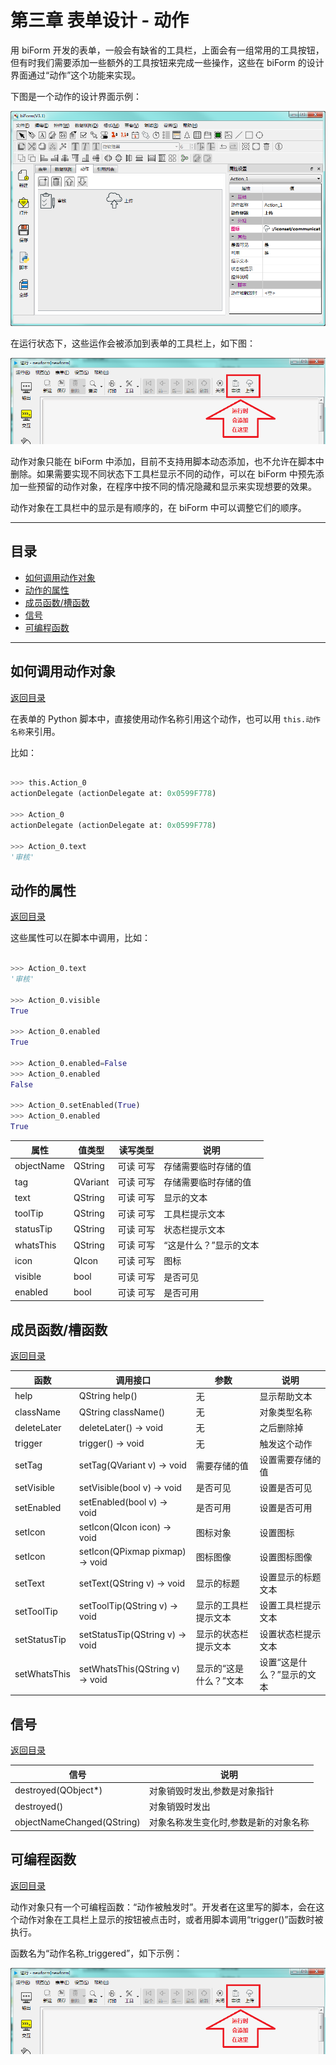 # 第三章 表单设计 - 动作

用  biForm 开发的表单，一般会有缺省的工具栏，上面会有一组常用的工具按钮，但有时我们需要添加一些额外的工具按钮来完成一些操作，这些在 biForm 的设计界面通过“动作”这个功能来实现。

下图是一个动作的设计界面示例：

![example](3-4-01.png)

在运行状态下，这些运作会被添加到表单的工具栏上，如下图：

![runtime](3-4-02.png)

动作对象只能在 biForm 中添加，目前不支持用脚本动态添加，也不允许在脚本中删除。如果需要实现不同状态下工具栏显示不同的动作，可以在 biForm 中预先添加一些预留的动作对象，在程序中按不同的情况隐藏和显示来实现想要的效果。

动作对象在工具栏中的显示是有顺序的，在 biForm 中可以调整它们的顺序。

---

<h2 id=category>目录</h2>

- [如何调用动作对象](#如何调用动作对象)
- [动作的属性](#动作的属性)
- [成员函数/槽函数](#成员函数/槽函数)
- [信号](#信号)
- [可编程函数](#可编程函数)

---

## 如何调用动作对象

[返回目录](#category)

在表单的 Python 脚本中，直接使用动作名称引用这个动作，也可以用 ```this.动作名称```来引用。

比如：

``` Python 

>>> this.Action_0
actionDelegate (actionDelegate at: 0x0599F778)

>>> Action_0
actionDelegate (actionDelegate at: 0x0599F778)

>>> Action_0.text
'审核'

```

## 动作的属性

[返回目录](#category)

这些属性可以在脚本中调用，比如：

``` Python

>>> Action_0.text
'审核'

>>> Action_0.visible
True

>>> Action_0.enabled
True

>>> Action_0.enabled=False
>>> Action_0.enabled
False

>>> Action_0.setEnabled(True)
>>> Action_0.enabled
True

```

|    属性    |  值类型  | 读写类型  |         说明          |
| ---------- | -------- | -------- | --------------------- |
| objectName | QString  | 可读 可写 | 存储需要临时存储的值   |
| tag        | QVariant | 可读 可写 | 存储需要临时存储的值   |
| text       | 	QString | 可读 可写 | 显示的文本            |
| toolTip    | 	QString | 可读 可写 | 工具栏提示文本         |
| statusTip  | 	QString | 可读 可写 | 状态栏提示文本         |
| whatsThis  | 	QString | 可读 可写 | “这是什么？”显示的文本 |
| icon       | 	QIcon   | 可读 可写 | 图标                  |
| visible    | 	bool    | 可读 可写 | 是否可见              |
| enabled    | 	bool    | 可读 可写 | 是否可用              |

## 成员函数/槽函数

[返回目录](#category)

|     函数     |             调用接口             |         参数          |           说明            |
| ------------ | ------------------------------- | --------------------- | ------------------------ |
| help         | QString help()                  | 无                    | 显示帮助文本              |
| className    | QString className()             | 无                    | 对象类型名称              |
| deleteLater  | deleteLater() -> void           | 无                    | 之后删除掉                |
| trigger      | trigger() -> void               | 无                    | 触发这个动作              |
| setTag       | setTag(QVariant v) -> void      | 需要存储的值          | 设置需要存储的值          |
| setVisible   | setVisible(bool v) -> void      | 是否可见              | 设置是否可见              |
| setEnabled   | setEnabled(bool v) -> void      | 是否可用              | 设置是否可用              |
| setIcon      | setIcon(QIcon icon) -> void     | 图标对象              | 设置图标                  |
| setIcon      | setIcon(QPixmap pixmap) -> void | 图标图像              | 设置图标图像              |
| setText      | setText(QString v) -> void      | 显示的标题            | 设置显示的标题文本         |
| setToolTip   | setToolTip(QString v) -> void   | 显示的工具栏提示文本   | 设置工具栏提示文本         |
| setStatusTip | setStatusTip(QString v) -> void | 显示的状态栏提示文本   | 设置状态栏提示文本         |
| setWhatsThis | setWhatsThis(QString v) -> void | 显示的“这是什么？”文本 | 设置“这是什么？”显示的文本 |

## 信号

[返回目录](#category)

|            信号            |                说明                 |
| -------------------------- | ---------------------------------- |
| destroyed(QObject*)        | 对象销毁时发出,参数是对象指针        |
| destroyed()                | 对象销毁时发出                      |
| objectNameChanged(QString) | 对象名称发生变化时,参数是新的对象名称 |

## 可编程函数

[返回目录](#category)

动作对象只有一个可编程函数：“动作被触发时”。开发者在这里写的脚本，会在这个动作对象在工具栏上显示的按钮被点击时，或者用脚本调用“trigger()”函数时被执行。

函数名为“动作名称_triggered”，如下示例：

![script](3-4-02.png)

